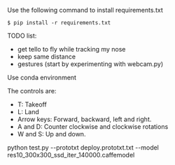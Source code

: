 Use the following command to install requirements.txt
```
$ pip install -r requirements.txt
```

TODO list:
- get tello to fly while tracking my nose
- keep same distance 
- gestures (start by experimenting with webcam.py)


Use conda environment

The controls are:
- T: Takeoff
- L: Land
- Arrow keys: Forward, backward, left and right.
- A and D: Counter clockwise and clockwise rotations
- W and S: Up and down.

python test.py --prototxt deploy.prototxt.txt --model res10_300x300_ssd_iter_140000.caffemodel